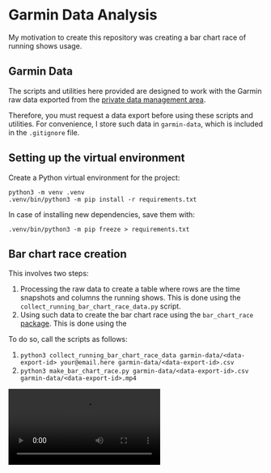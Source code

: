 # Garmin Data Analysis

My motivation to create this repository was creating a bar chart race of running shows usage.

## Garmin Data

The scripts and utilities here provided are designed to work with the Garmin raw data exported from the [private data management area](https://www.garmin.com/es-ES/account/datamanagement/).

Therefore, you must request a data export before using these scripts and utilities. For convenience, I store such data in `garmin-data`, which is included in the `.gitignore` file.

## Setting up the virtual environment

Create a Python virtual environment for the project:

```
python3 -m venv .venv
.venv/bin/python3 -m pip install -r requirements.txt
```

In case of installing new dependencies, save them with:
```
.venv/bin/python3 -m pip freeze > requirements.txt
```

## Bar chart race creation

This involves two steps:
1. Processing the raw data to create a table where rows are the time snapshots and columns the running shows. This is done using the `collect_running_bar_chart_race_data.py` script.
2. Using such data to create the bar chart race using the `bar_chart_race` [package](https://github.com/dexplo/bar_chart_race). This is done using the 

To do so, call the scripts as follows:
1. `python3 collect_running_bar_chart_race_data garmin-data/<data-export-id> your@email.here garmin-data/<data-export-id>.csv`
2. `python3 make_bar_chart_race.py garmin-data/<data-export-id>.csv garmin-data/<data-export-id>.mp4`

<video controls>
  <source src="https://raw.githubusercontent.com/hlfernandez/garmin-data/master/docs/demo_bar_chart_race.mp4" type="video/mp4">
</video>
